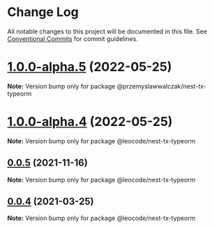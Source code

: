 # Change Log

All notable changes to this project will be documented in this file.
See [Conventional Commits](https://conventionalcommits.org) for commit guidelines.

# [1.0.0-alpha.5](https://github.com/przemyslawwalczak/nest-tx/compare/v1.0.0-alpha.4...v1.0.0-alpha.5) (2022-05-25)

**Note:** Version bump only for package @przemyslawwalczak/nest-tx-typeorm





# [1.0.0-alpha.4](https://github.com/leocode/nest-tx/compare/v0.0.5...v1.0.0-alpha.4) (2022-05-25)

**Note:** Version bump only for package @leocode/nest-tx-typeorm





## [0.0.5](https://github.com/leocode/nest-tx/compare/v0.0.4...v0.0.5) (2021-11-16)

**Note:** Version bump only for package @leocode/nest-tx-typeorm





## [0.0.4](https://github.com/leocode/nest-tx/compare/v0.0.3...v0.0.4) (2021-03-25)

**Note:** Version bump only for package @leocode/nest-tx-typeorm

